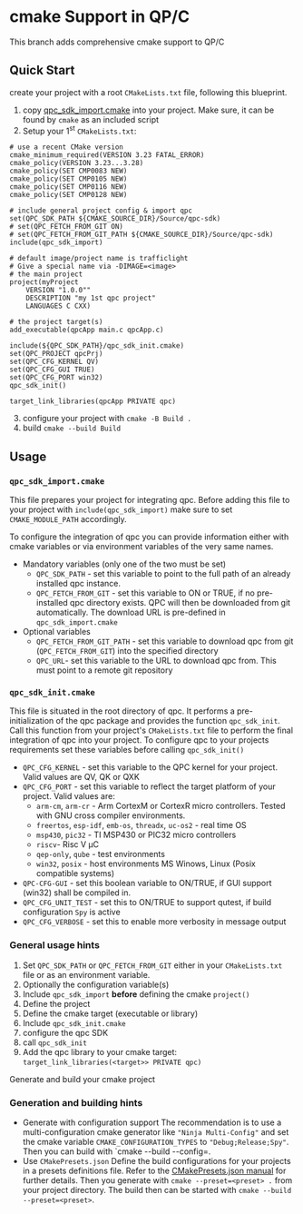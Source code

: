 # cmake Support in QP/C

This branch adds comprehensive cmake support to QP/C

## Quick Start

create your project with a root `CMakeLists.txt` file, following this blueprint.
1. copy [qpc_sdk_import.cmake](3rd_party/cmake/qpc_sdk_import.cmake) into your project. Make sure, it can be found by `cmake` as an included script
2. Setup your 1<sup>st</sup> `CMakeLists.txt`:
```
# use a recent CMake version
cmake_minimum_required(VERSION 3.23 FATAL_ERROR)
cmake_policy(VERSION 3.23...3.28)
cmake_policy(SET CMP0083 NEW)
cmake_policy(SET CMP0105 NEW)
cmake_policy(SET CMP0116 NEW)
cmake_policy(SET CMP0128 NEW)

# include general project config & import qpc
set(QPC_SDK_PATH ${CMAKE_SOURCE_DIR}/Source/qpc-sdk)
# set(QPC_FETCH_FROM_GIT ON)
# set(QPC_FETCH_FROM_GIT_PATH ${CMAKE_SOURCE_DIR}/Source/qpc-sdk)
include(qpc_sdk_import)

# default image/project name is trafficlight
# Give a special name via -DIMAGE=<image>
# the main project
project(myProject
    VERSION "1.0.0""
    DESCRIPTION "my 1st qpc project"
    LANGUAGES C CXX)

# the project target(s)
add_executable(qpcApp main.c qpcApp.c)

include(${QPC_SDK_PATH}/qpc_sdk_init.cmake)
set(QPC_PROJECT qpcPrj)
set(QPC_CFG_KERNEL QV)
set(QPC_CFG_GUI TRUE)
set(QPC_CFG_PORT win32)
qpc_sdk_init()

target_link_libraries(qpcApp PRIVATE qpc)
``` 
3. configure your project with
   `cmake -B Build .`
4. build
   `cmake --build Build`

## Usage
### `qpc_sdk_import.cmake`
This file prepares your project for integrating qpc.
Before adding this file to your project with `include(qpc_sdk_import)` make sure to set `CMAKE_MODULE_PATH` accordingly.

To configure the integration of qpc you can provide information either with cmake variables or via environment variables of the very same names.

* Mandatory variables (only one of the two must be set)
  - `QPC_SDK_PATH` - set this variable to point to the full path of an already installed qpc instance.
  - `QPC_FETCH_FROM_GIT` - set this variable to ON or TRUE, if no pre-installed qpc directory exists. QPC
    will then be downloaded from git automatically. The download URL is pre-defined in `qpc_sdk_import.cmake`
* Optional variables
  - `QPC_FETCH_FROM_GIT_PATH` - set this variable to download qpc from git (`QPC_FETCH_FROM_GIT`) into the
    specified directory
  - `QPC_URL`- set this variable to the URL to download qpc from. This must point to a remote git
    repository

### `qpc_sdk_init.cmake`
This file is situated in the root directory of qpc. It performs a pre-initialization of the qpc package and provides the function `qpc_sdk_init`. Call this function from your project's `CMakeLists.txt` file to perform the final integration of qpc into your project. To configure qpc to your projects requirements set these variables before calling `qpc_sdk_init()`

* `QPC_CFG_KERNEL` - set this variable to the QPC kernel for your project. Valid values are QV, QK or QXK
* `QPC_CFG_PORT` - set this variable to reflect the target platform of your project. Valid values are:
  + `arm-cm`, `arm-cr` - Arm CortexM or CortexR micro controllers. Tested with GNU cross compiler environments.
  + `freertos`, `esp-idf`, `emb-os`, `threadx`, `uc-os2` - real time OS
  + `msp430`, `pic32` - TI MSP430 or PIC32 micro controllers
  + `riscv`- Risc V µC
  + `qep-only`, `qube` - test environments
  + `win32`, `posix` - host environments MS Winows, Linux (Posix compatible systems)
* `QPC-CFG-GUI` - set this boolean variable to ON/TRUE, if GUI support (win32) shall be compiled in.
* `QPC_CFG_UNIT_TEST` - set this to ON/TRUE to support qutest, if build configuration `Spy` is active
* `QPC_CFG_VERBOSE` - set this to enable more verbosity in message output

### General usage hints
1. Set `QPC_SDK_PATH` or `QPC_FETCH_FROM_GIT` either in your `CMakeLists.txt` file or as an environment variable.
2. Optionally the configuration variable(s)
3. Include `qpc_sdk_import` __before__ defining the cmake `project()`
4. Define the project
5. Define the cmake target (executable or library)
6. Include `qpc_sdk_init.cmake`
7. configure the qpc SDK
8. call `qpc_sdk_init`
9. Add the qpc library to your cmake target:
   `target_link_libraries(<target>> PRIVATE qpc)`

Generate and build your cmake project

### Generation and building hints
* Generate with configuration support
  The recommendation is to use a multi-configuration cmake generator like `"Ninja Multi-Config"` and set the cmake variable `CMAKE_CONFIGURATION_TYPES` to `"Debug;Release;Spy"`.
  Then you can build with `cmake --build <build directory> --config=<config>.
* Use `CMakePresets.json`
  Define the build configurations for your projects in a presets definitions file.
  Refer to the [CMakePresets.json manual](https://cmake.org/cmake/help/latest/manual/cmake-presets.7.html) for further details.
  Then you generate with `cmake --preset=<preset> .` from your project directory. The build then can be started with `cmake --build --preset=<preset>`.